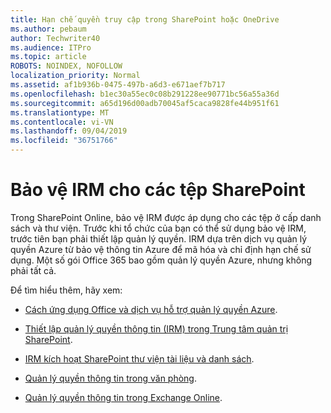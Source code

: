 ```yaml
---
title: Hạn chế quyền truy cập trong SharePoint hoặc OneDrive
ms.author: pebaum
author: Techwriter40
ms.audience: ITPro
ms.topic: article
ROBOTS: NOINDEX, NOFOLLOW
localization_priority: Normal
ms.assetid: af1b936b-0475-497b-a6d3-e671aef7b717
ms.openlocfilehash: b1ec30a55ec0c08b291228ee90771bc56a55a36d
ms.sourcegitcommit: a65d196d00adb70045af5caca9828fe44b951f61
ms.translationtype: MT
ms.contentlocale: vi-VN
ms.lasthandoff: 09/04/2019
ms.locfileid: "36751766"
---
```

# <a name="irm-protection-to-sharepoint-files"></a>Bảo vệ IRM cho các tệp SharePoint


Trong SharePoint Online, bảo vệ IRM được áp dụng cho các tệp ở cấp danh sách và thư viện. Trước khi tổ chức của bạn có thể sử dụng bảo vệ IRM, trước tiên bạn phải thiết lập quản lý quyền. IRM dựa trên dịch vụ quản lý quyền Azure từ bảo vệ thông tin Azure để mã hóa và chỉ định hạn chế sử dụng. Một số gói Office 365 bao gồm quản lý quyền Azure, nhưng không phải tất cả. 

Để tìm hiểu thêm, hãy xem:

- [Cách ứng dụng Office và dịch vụ hỗ trợ quản lý quyền Azure](https://docs.microsoft.com/azure/information-protection/understand-explore/office-apps-services-support).

- [Thiết lập quản lý quyền thông tin (IRM) trong Trung tâm quản trị SharePoint](https://docs.microsoft.com/office365/securitycompliance/set-up-irm-in-sp-admin-center).

- [IRM kích hoạt SharePoint thư viện tài liệu và danh sách](https://docs.microsoft.com/office365/securitycompliance/set-up-irm-in-sp-admin-center#irm-enable-sharepoint-document-libraries-and-lists).

- [Quản lý quyền thông tin trong văn phòng](https://support.office.com/Article/Information-Rights-Management-in-Office-c7a70797-6b1e-493f-acf7-92a39b85e30c).

- [Quản lý quyền thông tin trong Exchange Online](https://docs.microsoft.com/office365/SecurityCompliance/information-rights-management-in-exchange-online).


